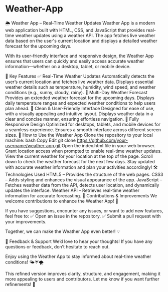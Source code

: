 # Weather-App
🌦️ Weather App – Real-Time Weather Updates
Weather App is a modern web application built with HTML, CSS, and JavaScript that provides real-time weather updates using a weather API. The app fetches live weather data based on the user's current location and displays a detailed weather forecast for the upcoming days.

With its user-friendly interface and responsive design, the Weather App ensures that users can quickly and easily access accurate weather information—whether on a desktop, tablet, or mobile device.

📌 Key Features
✅ Real-Time Weather Updates
Automatically detects the user’s current location and fetches live weather data.
Displays essential weather details such as temperature, humidity, wind speed, and weather conditions (e.g., sunny, cloudy, rainy).
📅 Multi-Day Weather Forecast
Provides an extended weather forecast for the upcoming days.
Displays daily temperature ranges and expected weather conditions to help users plan ahead.
🎨 Clean & User-Friendly Interface
Designed for ease of use, with a visually appealing and intuitive layout.
Displays weather data in a clear and concise manner, ensuring effortless navigation.
📱 Fully Responsive Design
Optimized for desktops, tablets, and mobile devices for a seamless experience.
Ensures a smooth interface across different screen sizes.
🚀 How to Use the Weather App
Clone the repository to your local machine:
bash
Copy
Edit
git clone https://github.com/your-username/weather-app.git
Open the index.html file in your web browser.
Grant location access when prompted to enable real-time weather updates.
View the current weather for your location at the top of the page.
Scroll down to check the weather forecast for the next few days.
Stay updated with accurate weather information and plan your activities accordingly!
🛠️ Technologies Used
HTML5 – Provides the structure of the web pages.
CSS3 – Adds styling and enhances the visual appearance of the app.
JavaScript – Fetches weather data from the API, detects user location, and dynamically updates the interface.
Weather API – Retrieves real-time weather information for accurate forecasting.
🤝 Contributions & Improvements
We welcome contributions to enhance the Weather App! 🚀

If you have suggestions, encounter any issues, or want to add new features, feel free to:
✅ Open an issue in the repository.
✅ Submit a pull request with your improvements.

Together, we can make the Weather App even better! 💡

📢 Feedback & Support
We’d love to hear your thoughts! If you have any questions or feedback, don’t hesitate to reach out.

Enjoy using the Weather App to stay informed about real-time weather conditions! 🌤️☔🌪️

This refined version improves clarity, structure, and engagement, making it more appealing to users and contributors. Let me know if you want further refinements! 🚀